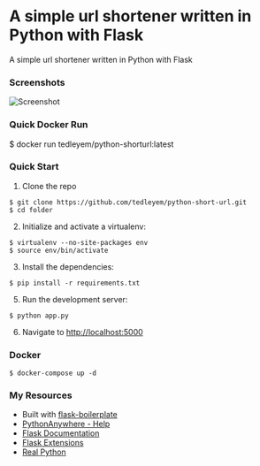 # A simple url shortener written in Python with Flask  
A simple url shortener written in Python with Flask

### Screenshots
![Screenshot](screenshots/page.png)

### Quick Docker Run
$ docker run tedleyem/python-shorturl:latest

### Quick Start
1. Clone the repo
  ```
  $ git clone https://github.com/tedleyem/python-short-url.git
  $ cd folder
  ```

2. Initialize and activate a virtualenv:
  ```
  $ virtualenv --no-site-packages env
  $ source env/bin/activate
  ```

3. Install the dependencies:
  ```
  $ pip install -r requirements.txt
  ```

5. Run the development server:
  ```
  $ python app.py
  ```

6. Navigate to [http://localhost:5000](http://localhost:5000)

### Docker
 ```
 $ docker-compose up -d
 ```


### My Resources
* Built with [flask-boilerplate](https://github.com/realpython/flask-boilerplate)
* [PythonAnywhere - Help](https://www.pythonanywhere.com/help/)
* [Flask Documentation](http://flask.pocoo.org/docs/)
* [Flask Extensions](http://flask.pocoo.org/extensions/)
* [Real Python](http://www.realpythonfortheweb.com)

